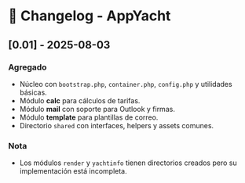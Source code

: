 # 📝 Changelog - AppYacht

## [0.01] - 2025-08-03

### Agregado
- Núcleo con `bootstrap.php`, `container.php`, `config.php` y utilidades básicas.
- Módulo **calc** para cálculos de tarifas.
- Módulo **mail** con soporte para Outlook y firmas.
- Módulo **template** para plantillas de correo.
- Directorio `shared` con interfaces, helpers y assets comunes.

### Nota
- Los módulos `render` y `yachtinfo` tienen directorios creados pero su implementación está incompleta.
